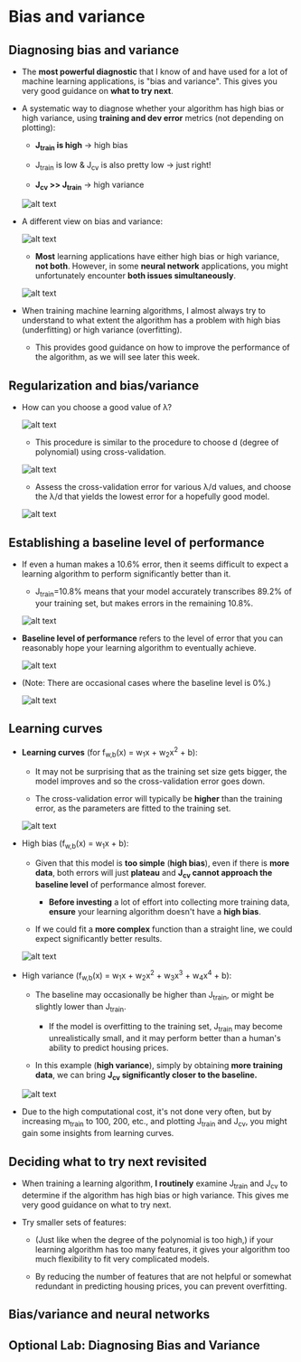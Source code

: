 # Bias and variance

## Diagnosing bias and variance

- The **most powerful diagnostic** that I know of and have used for a lot of machine learning applications, is "bias and variance". This gives you very good guidance on **what to try next**.

- A systematic way to diagnose whether your algorithm has high bias or high variance, using **training and dev error** metrics (not depending on plotting):

  - **J<sub>train</sub> is high** &rarr; high bias

  - J<sub>train</sub> is low & J<sub>cv</sub> is also pretty low &rarr; just right!

  - **J<sub>cv</sub> >> J<sub>train</sub>** &rarr; high variance

  ![alt text](resources/notes/01.png)

- A different view on bias and variance:

  ![alt text](resources/notes/02.png)

  - **Most** learning applications have either high bias or high variance, **not both**. However, in some **neural network** applications, you might unfortunately encounter **both issues simultaneously**.

  ![alt text](resources/notes/03.png)

- When training machine learning algorithms, I almost always try to understand to what extent the algorithm has a problem with high bias (underfitting) or high variance (overfitting).

  - This provides good guidance on how to improve the performance of the algorithm, as we will see later this week.

## Regularization and bias/variance

- How can you choose a good value of &lambda;?

  ![alt text](resources/notes/04.png)

  - This procedure is similar to the procedure to choose d (degree of polynomial) using cross-validation.

  ![alt text](resources/notes/05.png)

  - Assess the cross-validation error for various &lambda;/d values, and choose the &lambda;/d that yields the lowest error for a hopefully good model.

  ![alt text](resources/notes/06.png)

## Establishing a baseline level of performance

- If even a human makes a 10.6% error, then it seems difficult to expect a learning algorithm to perform significantly better than it.

  - J<sub>train</sub>=10.8% means that your model accurately transcribes 89.2% of your training set, but makes errors in the remaining 10.8%.

  ![alt text](resources/notes/07.png)

- **Baseline level of performance** refers to the level of error that you can reasonably hope your learning algorithm to eventually achieve.

  ![alt text](resources/notes/08.png)

- (Note: There are occasional cases where the baseline level is 0%.)

  ![alt text](resources/notes/09.png)

## Learning curves

- **Learning curves** (for f<sub>w,b</sub>(x) = w<sub>1</sub>x + w<sub>2</sub>x<sup>2</sup> + b):

  - It may not be surprising that as the training set size gets bigger, the model improves and so the cross-validation error goes down.

  - The cross-validation error will typically be **higher** than the training error, as the parameters are fitted to the training set.

  ![alt text](resources/notes/10.png)

- High bias (f<sub>w,b</sub>(x) = w<sub>1</sub>x + b):

  - Given that this model is **too simple** (**high bias**), even if there is **more data**, both errors will just **plateau** and **J<sub>cv</sub> cannot approach the baseline level** of performance almost forever.

    - **Before investing** a lot of effort into collecting more training data, **ensure** your learning algorithm doesn't have a **high bias**.

  - If we could fit a **more complex** function than a straight line, we could expect significantly better results.

  ![alt text](resources/notes/11.png)

- High variance (f<sub>w,b</sub>(x) = w<sub>1</sub>x + w<sub>2</sub>x<sup>2</sup> + w<sub>3</sub>x<sup>3</sup> + w<sub>4</sub>x<sup>4</sup> + b):

  - The baseline may occasionally be higher than J<sub>train</sub>, or might be slightly lower than J<sub>train</sub>.

    - If the model is overfitting to the training set, J<sub>train</sub> may become unrealistically small, and it may perform better than a human's ability to predict housing prices.

  - In this example (**high variance**), simply by obtaining **more training data**, we can bring **J<sub>cv</sub> significantly closer to the baseline.**

  ![alt text](resources/notes/12.png)

- Due to the high computational cost, it's not done very often, but by increasing m<sub>train</sub> to 100, 200, etc., and plotting J<sub>train</sub> and J<sub>cv</sub>, you might gain some insights from learning curves.

## Deciding what to try next revisited

- When training a learning algorithm, **I routinely** examine J<sub>train</sub> and J<sub>cv</sub> to determine if the algorithm has high bias or high variance. This gives me very good guidance on what to try next.

- Try smaller sets of features:

  - (Just like when the degree of the polynomial is too high,) if your learning algorithm has too many features, it gives your algorithm too much flexibility to fit very complicated models.

  - By reducing the number of features that are not helpful or somewhat redundant in predicting housing prices, you can prevent overfitting.

## Bias/variance and neural networks

## Optional Lab: Diagnosing Bias and Variance
